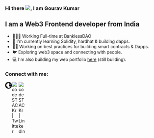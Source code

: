 ### Hi there <img src="https://github.com/TheDudeThatCode/TheDudeThatCode/blob/master/Assets/Hi.gif" width="29px">, I am Gourav Kumar

## I am a Web3 Frontend developer from India

- 🧑🏻‍💻 Working Full-time at BanklessDAO
- 🌱 I'm currently learning Solidity, hardhat & building dapps.
- 🏋️‍♂️ Working on best practices for building smart contracts & Dapps.
- 🐦 Exploring web3 space and connecting with people.
- 💻 I'm also building my web portfolio [here][website] (still building).

### Connect with me:

[<img align="left" alt="codeSTACKr.com" width="22px" src="https://raw.githubusercontent.com/iconic/open-iconic/master/svg/globe.svg" />][website]
[<img align="left" alt="codeSTACKr | Twitter" width="22px" src="https://cdn.jsdelivr.net/npm/simple-icons@v3/icons/twitter.svg" />][twitter]
[<img align="left" alt="codeSTACKr | LinkedIn" width="22px" src="https://cdn.jsdelivr.net/npm/simple-icons@v3/icons/linkedin.svg" />][linkedin]


[website]: https://www.gourav-kumar.com
[twitter]: https://twitter.com/GouravKumarDev
[linkedin]: https://www.linkedin.com/in/gouravkumar-21/
